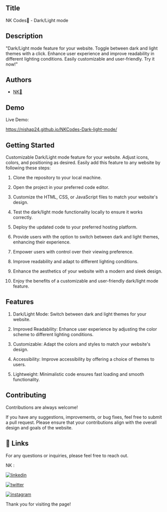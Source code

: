 
## Title

NK Codes💛 - Dark/Light mode

## Description 

"Dark/Light mode feature for your website. Toggle between dark and light themes with a click. Enhance user experience and improve readability in different lighting conditions. Easily customizable and user-friendly. Try it now!"
## Authors

- [NK💛](https://www.github.com/nishap24) 


## Demo

Live Demo:

 https://nishap24.github.io/NKCodes-Dark-light-mode/  
## Getting Started

Customizable Dark/Light mode feature for your website. Adjust icons, colors, and positioning as desired. Easily add this feature to any website by following these steps:

1. Clone the repository to your local machine.

2. Open the project in your preferred code editor.

3. Customize the HTML, CSS, or JavaScript files to match your website's design.

4. Test the dark/light mode functionality locally to ensure it works correctly.

5. Deploy the updated code to your preferred hosting platform.

6. Provide users with the option to switch between dark and light themes, enhancing their experience.

7. Empower users with control over their viewing preference.

8. Improve readability and adapt to different lighting conditions.

9. Enhance the aesthetics of your website with a modern and sleek design.

10. Enjoy the benefits of a customizable and user-friendly dark/light mode feature.

## Features

1. Dark/Light Mode: Switch between dark and light themes for your website.

2. Improved Readability: Enhance user experience by adjusting the color scheme to different lighting conditions.

3. Customizable: Adapt the colors and styles to match your website's design.

4. Accessibility: Improve accessibility by offering a choice of themes to users.

5. Lightweight: Minimalistic code ensures fast loading and smooth functionality.

## Contributing

Contributions are always welcome!

If you have any suggestions, improvements, or bug fixes, feel free to submit a pull request. Please ensure that your contributions align with the overall design and goals of the website. 


## 🔗 Links

For any questions or inquiries, please feel free to reach out. 

NK :

[![linkedin](https://img.shields.io/badge/linkedin-0A66C2?style=for-the-badge&logo=linkedin&logoColor=white)](https://www.linkedin.com/in/-nisha-p/)


[![twitter](https://img.shields.io/badge/twitter-1DA1F2?style=for-the-badge&logo=twitter&logoColor=white)](https://twitter.com/nishap24)

[![instagram](https://img.shields.io/badge/instagram-E4405F?style=for-the-badge&logo=instagram&logoColor=white)](https://instagram.com/_nisha_2407_)


Thank you for visiting the page!
